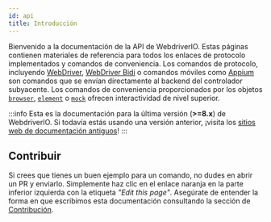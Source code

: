 ```yaml
---
id: api
title: Introducción
---
```


Bienvenido a la documentación de la API de WebdriverIO. Estas páginas contienen materiales de referencia para todos los enlaces de protocolo implementados y comandos de conveniencia. Los comandos de protocolo, incluyendo [WebDriver](/docs/api/webdriver), [WebDriver Bidi](/docs/api/webdriverBidi) o comandos móviles como [Appium](http://appium.io) son comandos que se envían directamente al backend del controlador subyacente. Los comandos de conveniencia proporcionados por los objetos [`browser`](/docs/api/browser), [`element`](/docs/api/element) o [`mock`](/docs/api/mock) ofrecen interactividad de nivel superior.

:::info
Esta es la documentación para la última versión (__>=8.x__) de WebdriverIO. Si todavía estás usando una versión anterior, ¡visita los [sitios web de documentación antiguos](/versions)!
:::

## Contribuir

Si crees que tienes un buen ejemplo para un comando, no dudes en abrir un PR y enviarlo. Simplemente haz clic en el enlace naranja en la parte inferior izquierda con la etiqueta _"Edit this page"_. Asegúrate de entender la forma en que escribimos esta documentación consultando la sección de [Contribución](https://github.com/webdriverio/webdriverio/blob/main/CONTRIBUTING.md).